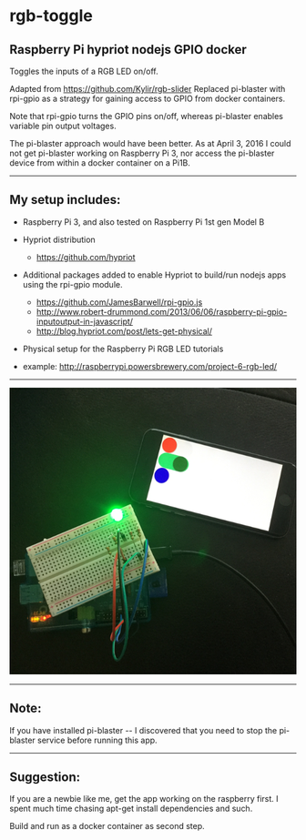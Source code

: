 # rgb-toggle
## Raspberry Pi hypriot nodejs GPIO docker

Toggles the inputs of a RGB LED on/off.

Adapted from https://github.com/Kylir/rgb-slider
Replaced pi-blaster with rpi-gpio as a strategy for gaining access to GPIO from docker containers.

Note that rpi-gpio turns the GPIO pins on/off, whereas pi-blaster enables variable pin output voltages.  

The pi-blaster approach would have been better. As at April 3, 2016 I could not get pi-blaster working on Raspberry Pi 3, nor access the pi-blaster device from within a docker container on a Pi1B.
___
## My setup includes:
- Raspberry Pi 3, and also tested on Raspberry Pi 1st gen Model B
- Hypriot distribution
  -  https://github.com/hypriot

- Additional packages added to enable Hypriot to build/run nodejs apps using the rpi-gpio module.
  - https://github.com/JamesBarwell/rpi-gpio.js
  - http://www.robert-drummond.com/2013/06/06/raspberry-pi-gpio-inputoutput-in-javascript/
  - http://blog.hypriot.com/post/lets-get-physical/

- Physical setup for the Raspberry Pi RGB LED tutorials
 - example: http://raspberrypi.powersbrewery.com/project-6-rgb-led/

___

![alt text](docs/app-photo.png "Project")

___

## Note:

If you have installed pi-blaster -- I discovered that you need to stop the pi-blaster service before running this app.  
___
## Suggestion:

If you are a newbie like me, get the app working on the raspberry first. I spent much time chasing apt-get install dependencies and such.

Build and run as a docker container as second step.
